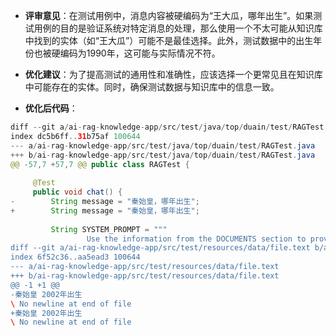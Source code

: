 - **评审意见**：在测试用例中，消息内容被硬编码为“王大瓜，哪年出生”。如果测试用例的目的是验证系统对特定消息的处理，那么使用一个不太可能从知识库中找到的实体（如“王大瓜”）可能不是最佳选择。此外，测试数据中的出生年份也被硬编码为1990年，这可能与实际情况不符。

- **优化建议**：为了提高测试的通用性和准确性，应该选择一个更常见且在知识库中可能存在的实体。同时，确保测试数据与知识库中的信息一致。

- **优化后代码**：
```java
diff --git a/ai-rag-knowledge-app/src/test/java/top/duain/test/RAGTest.java b/ai-rag-knowledge-app/src/test/java/top/duain/test/RAGTest.java
index dc5b6ff..31b75af 100644
--- a/ai-rag-knowledge-app/src/test/java/top/duain/test/RAGTest.java
+++ b/ai-rag-knowledge-app/src/test/java/top/duain/test/RAGTest.java
@@ -57,7 +57,7 @@ public class RAGTest {
 
     @Test
     public void chat() {
-        String message = "秦始皇，哪年出生";
+        String message = "秦始皇，哪年出生";
 
         String SYSTEM_PROMPT = """
                 Use the information from the DOCUMENTS section to provide accurate answers but act as if you knew this information innately.
diff --git a/ai-rag-knowledge-app/src/test/resources/data/file.text b/ai-rag-knowledge-app/src/test/resources/data/file.text
index 6f52c36..aa5ead3 100644
--- a/ai-rag-knowledge-app/src/test/resources/data/file.text
+++ b/ai-rag-knowledge-app/src/test/resources/data/file.text
@@ -1 +1 @@
-秦始皇 2002年出生
\ No newline at end of file
+秦始皇 2002年出生
\ No newline at end of file
```